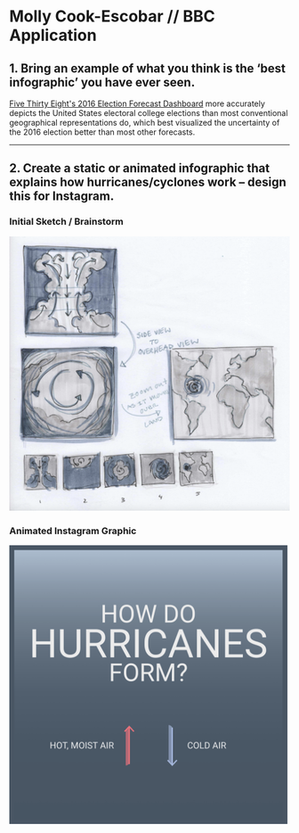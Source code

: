 # Molly Cook-Escobar // BBC Application

<!-- <img style="width:300px" src="hurricane.gif" alt="description of gif" /> 
 -->
 
 <h2>1. Bring an example of what you think is the ‘best infographic’ you have ever seen.</h2>
 
 <a href="https://projects.fivethirtyeight.com/2016-election-forecast/">Five Thirty Eight's 2016 Election Forecast Dashboard</a> more accurately depicts the United States electoral college elections than most conventional geographical representations do, which best visualized the uncertainty of the 2016 election better than most other forecasts.  

 <hr>

 <h2>2. Create a static or animated infographic that explains how hurricanes/cyclones work – design this for Instagram.</h2>
 
 <h3>Initial Sketch / Brainstorm</h2>

<img style="width:800px; margin: 0 auto" src="hurricane_sketch.png" alt="hurricane sketch" /> 

 <h3>Animated Instagram Graphic</h2>

<img style="width:500px; margin: 0 auto" src="hurricane_submit.gif" alt="hurricane gif" /> 

